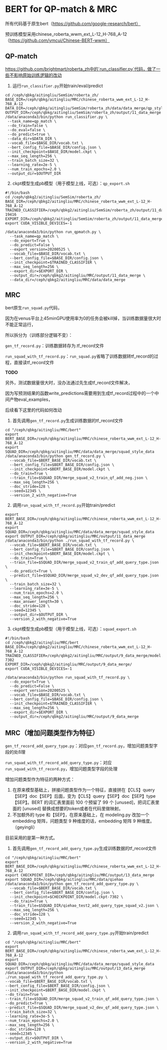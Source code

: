 # BERT for QP-match & MRC

所有代码基于原生bert（https://github.com/google-research/bert）

预训练模型采用chinese_roberta_wwm_ext_L-12_H-768_A-12（https://github.com/ymcui/Chinese-BERT-wwm）



## QP-match

https://github.com/brightmart/roberta_zh中的`run_classifier.py`代码，做了一些不影响原始训练逻辑的改动



1. 运行`run_classifier.py`开始train/eval/predict

```shell
cd /ceph/qbkg/aitingliu/SemSim/roberta_zh/
BASE_DIR=/ceph/qbkg/aitingliu/MRC/chinese_roberta_wwm_ext_L-12_H-768_A-12
DATA_DIR=/ceph/qbkg/aitingliu/SemSim/roberta_zh/data/data_merge/qp_style_data
OUTPUT_DIR=/ceph/qbkg/aitingliu/SemSim/roberta_zh/output/11_data_merge
/data/anaconda3/bin/python run_classifier.py \
 --task_name=qp_match \
 --do_train=false \
 --do_eval=false \
 --do_predict=true \
 --data_dir=$DATA_DIR \
 --vocab_file=$BASE_DIR/vocab.txt \
 --bert_config_file=$BASE_DIR/config.json \
 --init_checkpoint=$BASE_DIR/model.ckpt \
 --max_seq_length=256 \
 --train_batch_size=32 \
 --learning_rate=2e-5 \
 --num_train_epochs=2.0 \
 --output_dir=$OUTPUT_DIR
```



2. ckpt模型生成pb模型（用于模型上线，可选）：`qp_export.sh`

```shell
#!/bin/bash
cd /ceph/qbkg2/aitingliu/SemSim/roberta_zh/
BASE_DIR=/ceph/qbkg2/aitingliu/MRC/chinese_roberta_wwm_ext_L-12_H-768_A-12
TRAINED_CLASSIFIER=/ceph/qbkg2/aitingliu/SemSim/roberta_zh/output/11_data_merge/model.ckpt-19416
EXPORT_DIR=/ceph/qbkg2/aitingliu/SemSim/roberta_zh/output/11_data_merge
export CUDA_VISIBLE_DEVICES=-1

/data/anaconda3/bin/python run_qpmatch.py \
  --task_name=qp_match \
  --do_export=True \
  --do_predict=False \
  --export_version=20200525 \
  --vocab_file=$BASE_DIR/vocab.txt \
  --bert_config_file=$BASE_DIR/config.json \
  --init_checkpoint=$TRAINED_CLASSIFIER \
  --max_seq_length=256 \
  --export_dir=$EXPORT_DIR \
  --output_dir=/ceph/qbkg2/aitingliu/MRC/output/11_data_merge \
  --data_dir=/ceph/qbkg2/aitingliu/MRC/data/data_merge
```



## MRC

bert原生`run_squad.py`代码，

因为在venus平台上45minGPU使用率为0的任务会被kill掉，当训练数据量很大时不能正常运行，

所以拆分为（训练部分逻辑不变）：

`gen_tf_record.py`：训练数据转存为.tf_record文件

`run_squad_with_tf_record.py`：`run_squad.py`省略了训练数据转tf_record的过程，直接读tf_record文件



**TODO**

另外，测试数据量很大时，没办法通过先生成tf_record文件解决，

因为写预测结果的函数write_predictions需要用到生成tf_record过程中的一个中间产物eval_examples，

后续看下这里的代码如何改动



1. 首先调用`gen_tf_record.py`生成训练数据的tf_record文件

```shell
cd "/ceph/qbkg/aitingliu/MRC/bert"
export BERT_BASE_DIR=/ceph/qbkg/aitingliu/MRC/chinese_roberta_wwm_ext_L-12_H-768_A-12
export SQUAD_DIR=/ceph/qbkg/aitingliu/MRC/data/data_merge/squad_style_data
/data/anaconda3/bin/python gen_tf_record.py \
  --vocab_file=$BERT_BASE_DIR/vocab.txt \
  --bert_config_file=$BERT_BASE_DIR/config.json \
  --init_checkpoint=$BERT_BASE_DIR/model.ckpt \
  --do_train=True \
  --train_file=$SQUAD_DIR/merge_squad_v2_train_qf_add_neg.json \
  --max_seq_length=256 \
  --doc_stride=128 \
  --seed=12345 \
  --version_2_with_negative=True
```

2. 调用`run_squad_with_tf_record.py`开始train/predict

```shell
export BERT_BASE_DIR=/ceph/qbkg/aitingliu/MRC/chinese_roberta_wwm_ext_L-12_H-768_A-12
export SQUAD_DIR=/ceph/qbkg/aitingliu/MRC/data/data_merge/squad_style_data
export OUTPUT_DIR=/ceph/qbkg/aitingliu/MRC/output/11_data_merge
/data/anaconda3/bin/python ./run_squad_with_tf_record.py \
  --vocab_file=$BERT_BASE_DIR/vocab.txt \
  --bert_config_file=$BERT_BASE_DIR/config.json \
  --init_checkpoint=$BERT_BASE_DIR/model.ckpt \
  --do_train=True \
  --train_file=$SQUAD_DIR/merge_squad_v2_train_qf_add_query_type.json \
  --do_predict=True \
  --predict_file=$SQUAD_DIR/merge_squad_v2_dev_qf_add_query_type.json \
  --train_batch_size=32 \
  --learning_rate=3e-5 \
  --num_train_epochs=2.0 \
  --max_seq_length=256 \
  --max_answer_length=30 \
  --doc_stride=128 \
  --seed=12345 \
  --output_dir=$OUTPUT_DIR \
  --version_2_with_negative=True
```

3. ckpt模型生成pb模型（用于模型上线，可选）：`squad_export.sh`

```shell
#!/bin/bash
cd /ceph/qbkg2/aitingliu/MRC/bert
BASE_DIR=/ceph/qbkg2/aitingliu/MRC/chinese_roberta_wwm_ext_L-12_H-768_A-12
TRAINED_CLASSIFIER=/ceph/qbkg2/aitingliu/MRC/output/9_data_merge/model.ckpt-7302
EXPORT_DIR=/ceph/qbkg2/aitingliu/MRC/output/9_data_merge/
export CUDA_VISIBLE_DEVICES=-1

/data/anaconda3/bin/python run_squad_with_tf_record.py \
  --do_export=True \
  --do_predict=False \
  --export_version=20200525 \
  --vocab_file=$BASE_DIR/vocab.txt \
  --bert_config_file=$BASE_DIR/config.json \
  --init_checkpoint=$TRAINED_CLASSIFIER \
  --max_seq_length=256 \
  --export_dir=$EXPORT_DIR \
  --output_dir=/ceph/qbkg2/aitingliu/MRC/output/9_data_merge
```

## MRC（增加问题类型作为特征）

`gen_tf_record_add_query_type.py`：对应`gen_tf_record.py`，增加问题类型字段的处ß理

`run_squad_with_tf_record_add_query_type.py`：对应`run_squad_with_tf_record.py`，增加问题类型字段的处理

增加问题类型作为特征的两种方式：

1. 在原来模型基础上，拼接问题类型作为一个特征，直接拼在【CLS】query【SEP】doc【SEP】后面，变为【CLS】query【SEP】doc【SEP】type【SEP】。BERT 的词汇表里面前 100 个预留了 99 个 [unused]，把词汇表里面的 [unused] 替换成想要的token或者在代码里做映射。
2. 不加额外的 type 和【SEP】，在原来基础上，在 modeling.py 改加一个 embedding 矩阵，问题类型 9 种维度的话，embedding 矩阵 9 种维度。（geyingli）

目前采用的是第一种方式。

1. 首先调用`gen_tf_record_add_query_type.py`生成训练数据的tf_record文件

```shell
cd "/ceph/qbkg/aitingliu/MRC/bert"
export BERT_BASE_DIR=/ceph/qbkg/aitingliu/MRC/chinese_roberta_wwm_ext_L-12_H-768_A-12
export CHECKPOINT_DIR=/ceph/qbkg/aitingliu/MRC/output/13_data_merge
export SQUAD_DIR=/ceph/qbkg/aitingliu/MRC/data/qiehao
/data/anaconda3/bin/python gen_tf_record_add_query_type.py \
  --vocab_file=$BERT_BASE_DIR/vocab.txt \
  --bert_config_file=$BERT_BASE_DIR/config.json \
  --init_checkpoint=$CHECKPOINT_DIR/model.ckpt-7302 \
  --do_train=True \
  --train_file=$SQUAD_DIR/qiehao_test2_add_query_type_squad_v2.json \
  --max_seq_length=256 \
  --doc_stride=128 \
  --seed=12345 \
  --version_2_with_negative=True
```



2. 调用`run_squad_with_tf_record_add_query_type.py`开始train/predict

```shell
cd "/ceph/qbkg/aitingliu/MRC/bert"
export BERT_BASE_DIR=/ceph/qbkg/aitingliu/MRC/chinese_roberta_wwm_ext_L-12_H-768_A-12
export SQUAD_DIR=/ceph/qbkg/aitingliu/MRC/data/data_merge/squad_style_data
export OUTPUT_DIR=/ceph/qbkg/aitingliu/MRC/output/13_data_merge
/data/anaconda3/bin/python ./run_squad_with_tf_record_add_query_type.py \
--vocab_file=$BERT_BASE_DIR/vocab.txt \
--bert_config_file=$BERT_BASE_DIR/config.json \
--init_checkpoint=$BERT_BASE_DIR/model.ckpt \
--do_train=True \
--train_file=$SQUAD_DIR/merge_squad_v2_train_qf_add_query_type.json \
--do_predict=True \
--predict_file=$SQUAD_DIR/merge_squad_v2_dev_qf_add_query_type.json \
--train_batch_size=32 \
--learning_rate=3e-5 \
--num_train_epochs=2.0 \
--max_seq_length=256 \
--doc_stride=128 \
--seed=12345 \
--output_dir=$OUTPUT_DIR \
--version_2_with_negative=True
```

